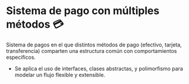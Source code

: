 # Sistema de pago con múltiples métodos 💳
Sistema de pagos en el que distintos métodos de pago (efectivo, tarjeta, transferencia) comparten una estructura común con comportamientos específicos.
- Se aplica el uso de interfaces, clases abstractas, y polimorfismo para modelar un flujo flexible y extensible.
